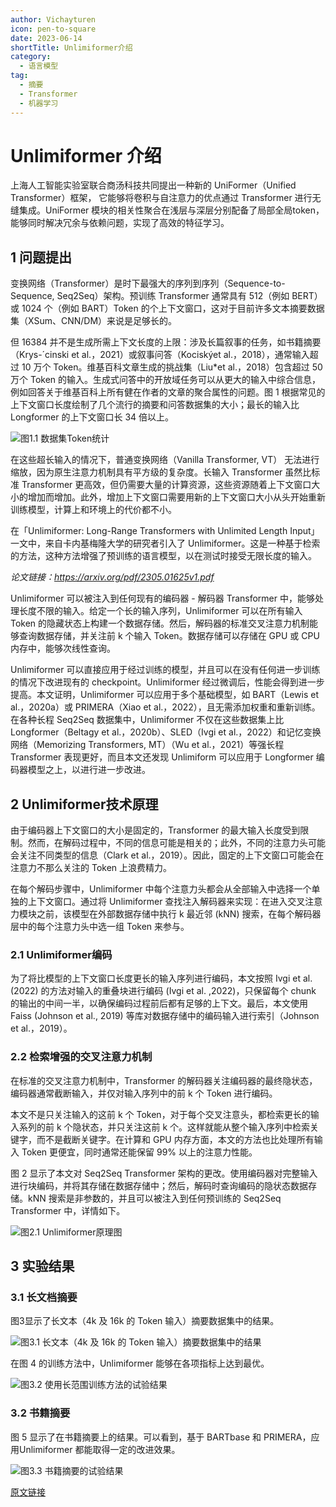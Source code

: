 ```yaml
---
author: Vichayturen
icon: pen-to-square
date: 2023-06-14
shortTitle: Unlimiformer介绍
category:
  - 语言模型
tag:
  - 摘要
  - Transformer
  - 机器学习
---
```


# Unlimiformer 介绍

上海人工智能实验室联合商汤科技共同提出一种新的 UniFormer（Unified Transformer）框架， 它能够将卷积与自注意力的优点通过 Transformer 进行无缝集成。UniFormer 模块的相关性聚合在浅层与深层分别配备了局部全局token，能够同时解决冗余与依赖问题，实现了高效的特征学习。

<!-- more --> 

## 1 问题提出

变换网络（Transformer）是时下最强大的序列到序列（Sequence-to-Sequence, Seq2Seq）架构。预训练 Transformer 通常具有 512（例如 BERT）或 1024 个（例如 BART）Token 的个上下文窗口，这对于目前许多文本摘要数据集（XSum、CNN/DM）来说是足够长的。

但 16384 并不是生成所需上下文长度的上限：涉及长篇叙事的任务，如书籍摘要（Krys-´cinski et al.，2021）或叙事问答（Kociskýet al.，2018），通常输入超过 10 万个 Token。维基百科文章生成的挑战集（Liu*et al.，2018）包含超过 50 万个 Token 的输入。生成式问答中的开放域任务可以从更大的输入中综合信息，例如回答关于维基百科上所有健在作者的文章的聚合属性的问题。图 1 根据常见的上下文窗口长度绘制了几个流行的摘要和问答数据集的大小；最长的输入比 Longformer 的上下文窗口长 34 倍以上。

![图1.1 数据集Token统计](/assets/images/llm/Unlimiformer1.png)

在这些超长输入的情况下，普通变换网络（Vanilla Transformer, VT） 无法进行缩放，因为原生注意力机制具有平方级的复杂度。长输入 Transformer 虽然比标准 Transformer 更高效，但仍需要大量的计算资源，这些资源随着上下文窗口大小的增加而增加。此外，增加上下文窗口需要用新的上下文窗口大小从头开始重新训练模型，计算上和环境上的代价都不小。

在「Unlimiformer: Long-Range Transformers with Unlimited Length Input」一文中，来自卡内基梅隆大学的研究者引入了 Unlimiformer。这是一种基于检索的方法，这种方法增强了预训练的语言模型，以在测试时接受无限长度的输入。

<!-- ![](/assets/images/llm/Unlimiformer2.png) -->

*论文链接：https://arxiv.org/pdf/2305.01625v1.pdf*

Unlimiformer 可以被注入到任何现有的编码器 - 解码器 Transformer 中，能够处理长度不限的输入。给定一个长的输入序列，Unlimiformer 可以在所有输入 Token 的隐藏状态上构建一个数据存储。然后，解码器的标准交叉注意力机制能够查询数据存储，并关注前 k 个输入 Token。数据存储可以存储在 GPU 或 CPU 内存中，能够次线性查询。

Unlimiformer 可以直接应用于经过训练的模型，并且可以在没有任何进一步训练的情况下改进现有的 checkpoint。Unlimiformer 经过微调后，性能会得到进一步提高。本文证明，Unlimiformer 可以应用于多个基础模型，如 BART（Lewis et al.，2020a）或 PRIMERA（Xiao et al.，2022），且无需添加权重和重新训练。在各种长程 Seq2Seq 数据集中，Unlimiformer 不仅在这些数据集上比 Longformer（Beltagy et al.，2020b）、SLED（Ivgi et al.，2022）和记忆变换网络（Memorizing Transformers, MT）（Wu et al.，2021）等强长程 Transformer 表现更好，而且本文还发现 Unlimiform 可以应用于 Longformer 编码器模型之上，以进行进一步改进。

## 2 Unlimiformer技术原理

由于编码器上下文窗口的大小是固定的，Transformer 的最大输入长度受到限制。然而，在解码过程中，不同的信息可能是相关的；此外，不同的注意力头可能会关注不同类型的信息（Clark et al.，2019）。因此，固定的上下文窗口可能会在注意力不那么关注的 Token 上浪费精力。

在每个解码步骤中，Unlimiformer 中每个注意力头都会从全部输入中选择一个单独的上下文窗口。通过将 Unlimiformer 查找注入解码器来实现：在进入交叉注意力模块之前，该模型在外部数据存储中执行 k 最近邻 (kNN) 搜索，在每个解码器层中的每个注意力头中选一组 Token 来参与。

### 2.1 Unlimiformer编码

为了将比模型的上下文窗口长度更长的输入序列进行编码，本文按照 Ivgi et al. (2022) 的方法对输入的重叠块进行编码 (Ivgi et al. ,2022)，只保留每个 chunk 的输出的中间一半，以确保编码过程前后都有足够的上下文。最后，本文使用 Faiss (Johnson et al., 2019) 等库对数据存储中的编码输入进行索引（Johnson et al.，2019）。

### 2.2 检索增强的交叉注意力机制

在标准的交叉注意力机制中，Transformer 的解码器关注编码器的最终隐状态，编码器通常截断输入，并仅对输入序列中的前 k 个 Token 进行编码。

本文不是只关注输入的这前 k 个 Token，对于每个交叉注意头，都检索更长的输入系列的前 k 个隐状态，并只关注这前 k 个。这样就能从整个输入序列中检索关键字，而不是截断关键字。在计算和 GPU 内存方面，本文的方法也比处理所有输入 Token 更便宜，同时通常还能保留 99% 以上的注意力性能。

图 2 显示了本文对 Seq2Seq Transformer 架构的更改。使用编码器对完整输入进行块编码，并将其存储在数据存储中；然后，解码时查询编码的隐状态数据存储。kNN 搜索是非参数的，并且可以被注入到任何预训练的 Seq2Seq Transformer 中，详情如下。

![图2.1 Unlimiformer原理图](/assets/images/llm/Unlimiformer3.png)

## 3 实验结果

### 3.1 长文档摘要

图3显示了长文本（4k 及 16k 的 Token 输入）摘要数据集中的结果。

![图3.1 长文本（4k 及 16k 的 Token 输入）摘要数据集中的结果](/assets/images/llm/Unlimiformer4.png)

在图 4 的训练方法中，Unlimiformer 能够在各项指标上达到最优。

![图3.2 使用长范围训练方法的试验结果](/assets/images/llm/Unlimiformer5.png)

### 3.2 书籍摘要

图 5 显示了在书籍摘要上的结果。可以看到，基于 BARTbase 和 PRIMERA，应用Unlimiformer 都能取得一定的改进效果。

![图3.3 书籍摘要的试验结果](/assets/images/llm/Unlimiformer6.png)

[原文链接]( https://mp.weixin.qq.com/s/VktrpfEUK99Zrm3AJJwW-g)
